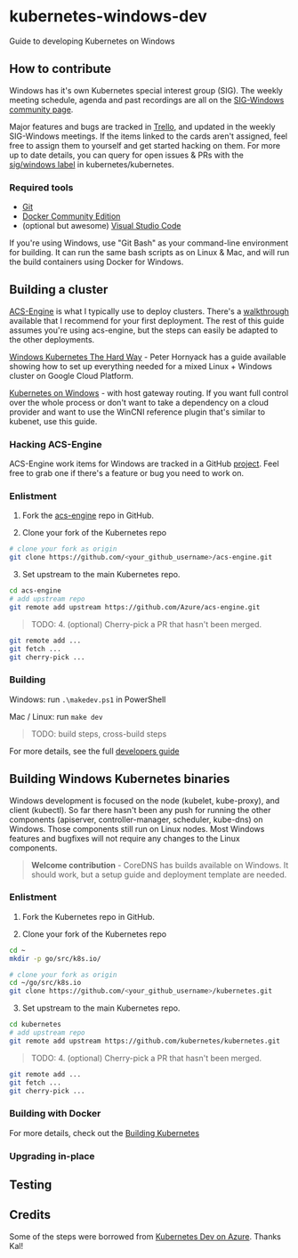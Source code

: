 # kubernetes-windows-dev
Guide to developing Kubernetes on Windows


## How to contribute

Windows has it's own Kubernetes special interest group (SIG). The weekly meeting schedule, agenda and past recordings are all on the [SIG-Windows community page](https://github.com/kubernetes/community/tree/master/sig-windows). 

Major features and bugs are tracked in [Trello](https://trello.com/b/rjTqrwjl/windows-k8s-roadmap), and updated in the weekly SIG-Windows meetings. If the items linked to the cards aren't assigned, feel free to assign them to yourself and get started hacking on them. For more up to date details, you can query for open issues & PRs with the [sig/windows label](https://github.com/kubernetes/kubernetes/labels/sig%2Fwindows) in kubernetes/kubernetes.

### Required tools

- [Git](https://git-scm.com/)
- [Docker Community Edition](https://store.docker.com/search?type=edition&offering=community)
- (optional but awesome) [Visual Studio Code](https://code.visualstudio.com/)

If you're using Windows, use "Git Bash" as your command-line environment for building. It can run the same bash scripts as on Linux & Mac, and will run the build containers using Docker for Windows.

## Building a cluster

[ACS-Engine](https://github.com/Azure/acs-engine/) is what I typically use to deploy clusters. There's a [walkthrough](https://github.com/Azure/acs-engine/blob/master/docs/kubernetes/windows.md) available that I recommend for your first deployment. The rest of this guide assumes you're using acs-engine, but the steps can easily be adapted to the other deployments.

[Windows Kubernetes The Hard Way](https://github.com/pjh/kubernetes-the-hard-way) - Peter Hornyack has a guide available showing how to set up everything needed for a mixed Linux + Windows cluster on Google Cloud Platform.

[Kubernetes on Windows](https://docs.microsoft.com/en-us/virtualization/windowscontainers/kubernetes/getting-started-kubernetes-windows) - with host gateway routing. If you want full control over the whole process or don't want to take a dependency on a cloud provider and want to use the WinCNI reference plugin that's similar to kubenet, use this guide.

### Hacking ACS-Engine

ACS-Engine work items for Windows are tracked in a GitHub [project](https://github.com/Azure/acs-engine/projects/3). Feel free to grab one if there's a feature or bug you need to work on.

### Enlistment


1. Fork the [acs-engine](https://github.com/Azure/acs-engine) repo in GitHub.

2. Clone your fork of the Kubernetes repo

```bash
# clone your fork as origin
git clone https://github.com/<your_github_username>/acs-engine.git
```

3. Set upstream to the main Kubernetes repo.

```bash
cd acs-engine
# add upstream repo
git remote add upstream https://github.com/Azure/acs-engine.git
```

> TODO: 4. (optional) Cherry-pick a PR that hasn't been merged.

```bash
git remote add ...
git fetch ...
git cherry-pick ...
```

### Building

Windows: run `.\makedev.ps1` in PowerShell

Mac / Linux: run `make dev`

> TODO: build steps, cross-build steps

For more details, see the full [developers guide](https://github.com/Azure/acs-engine/blob/master/docs/developers.md)

## Building Windows Kubernetes binaries

Windows development is focused on the node (kubelet, kube-proxy), and client (kubectl). So far there hasn't been any push for running the other components (apiserver, controller-manager, scheduler, kube-dns) on Windows. Those components still run on Linux nodes. Most Windows features and bugfixes will not require any changes to the Linux components.

> **Welcome contribution** - CoreDNS has builds available on Windows. It should work, but a setup guide and deployment template are needed.

### Enlistment

1. Fork the Kubernetes repo in GitHub.

2. Clone your fork of the Kubernetes repo

```bash
cd ~
mkdir -p go/src/k8s.io/

# clone your fork as origin
cd ~/go/src/k8s.io
git clone https://github.com/<your_github_username>/kubernetes.git
```

3. Set upstream to the main Kubernetes repo.

```bash
cd kubernetes
# add upstream repo
git remote add upstream https://github.com/kubernetes/kubernetes.git
```

> TODO: 4. (optional) Cherry-pick a PR that hasn't been merged.

```bash
git remote add ...
git fetch ...
git cherry-pick ...
```


### Building with Docker




For more details, check out the [Building Kubernetes](https://github.com/kubernetes/kubernetes/blob/master/build/README.md)


### Upgrading in-place

## Testing



## Credits

Some of the steps were borrowed from [Kubernetes Dev on Azure](https://github.com/khenidak/kubernetes-dev-on-azure). Thanks Kal!